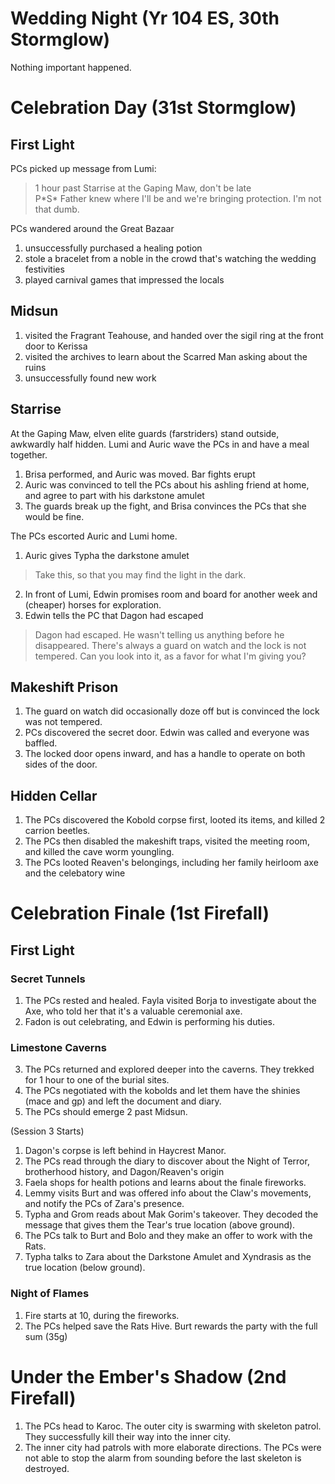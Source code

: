 # Wedding Night (Yr 104 ES, 30th Stormglow)
Nothing important happened.

# Celebration Day (31st Stormglow)

## First Light
PCs picked up message from Lumi:

> 1 hour past Starrise at the Gaping Maw, don't be late\
> P\*S\* Father knew where I'll be and we're bringing protection. I'm not that dumb.

PCs wandered around the Great Bazaar
1. unsuccessfully purchased a healing potion
2. stole a bracelet from a noble in the crowd that's watching the wedding festivities
3. played carnival games that impressed the locals

## Midsun

1. visited the Fragrant Teahouse, and handed over the sigil ring at the front door to Kerissa
2. visited the archives to learn about the Scarred Man asking about the ruins
3. unsuccessfully found new work

## Starrise

At the Gaping Maw, elven elite guards (farstriders) stand outside, awkwardly half hidden. Lumi and Auric wave the PCs in and have a meal together.

1. Brisa performed, and Auric was moved. Bar fights erupt
2. Auric was convinced to tell the PCs about his ashling friend at home, and agree to part with his darkstone amulet
3. The guards break up the fight, and Brisa convinces the PCs that she would be fine.

The PCs escorted Auric and Lumi home. 

1. Auric gives Typha the darkstone amulet
 
> Take this, so that you may find the light in the dark.

2. In front of Lumi, Edwin promises room and board for another week and (cheaper) horses for exploration.
3. Edwin tells the PC that Dagon had escaped
 
> Dagon had escaped. He wasn't telling us anything before he disappeared. There's always a guard on watch and the lock is not tempered. Can you look into it, as a favor for what I'm giving you?

## Makeshift Prison

1. The guard on watch did occasionally doze off but is convinced the lock was not tempered.
2. PCs discovered the secret door. Edwin was called and everyone was baffled.
3. The locked door opens inward, and has a handle to operate on both sides of the door.

## Hidden Cellar

1. The PCs discovered the Kobold corpse first, looted its items, and killed 2 carrion beetles.
2. The PCs then disabled the makeshift traps, visited the meeting room, and killed the cave worm youngling.
3. The PCs looted Reaven's belongings, including her family heirloom axe and the celebatory wine

# Celebration Finale (1st Firefall)

## First Light

### Secret Tunnels

1. The PCs rested and healed. Fayla visited Borja to investigate about the Axe, who told her that it's a valuable ceremonial axe.
2. Fadon is out celebrating, and Edwin is performing his duties.

### Limestone Caverns
3. The PCs returned and explored deeper into the caverns. They trekked for 1 hour to one of the burial sites.
4. The PCs negotiated with the kobolds and let them have the shinies (mace and gp) and left the document and diary.
5. The PCs should emerge 2 past Midsun.

(Session 3 Starts)

1. Dagon's corpse is left behind in Haycrest Manor.
2. The PCs read through the diary to discover about the Night of Terror,
brotherhood history, and Dagon/Reaven's origin
3. Faela shops for health potions and learns about the finale fireworks.
4. Lemmy visits Burt and was offered info about the Claw's movements, and notify the PCs of Zara's presence.
5. Typha and Grom reads about Mak Gorim's takeover. They decoded the message that gives them the Tear's true location (above ground).
6. The PCs talk to Burt and Bolo and they make an offer to work with the Rats.
7. Typha talks to Zara about the Darkstone Amulet and Xyndrasis as the true location (below ground).

### Night of Flames
1. Fire starts at 10, during the fireworks.
2. The PCs helped save the Rats Hive. Burt rewards the party with the full sum (35g)
 
# Under the Ember's Shadow (2nd Firefall)
1. The PCs head to Karoc. The outer city is swarming with skeleton patrol. They successfully kill their way into the inner city.
2. The inner city had patrols with more elaborate directions. The PCs were not able to stop the alarm from sounding before the last skeleton is destroyed.